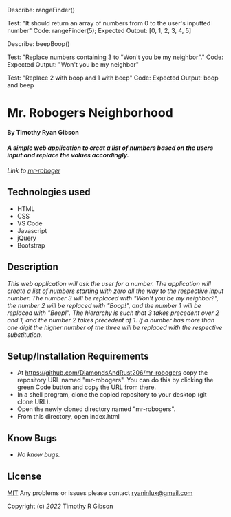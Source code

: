 Describe: rangeFinder()

Test: "It should return an array of numbers from 0 to the user's inputted number"
Code: rangeFinder(5);
Expected Output: [0, 1, 2, 3, 4, 5]

Describe: beepBoop()

Test: "Replace numbers containing 3 to "Won't you be my neighbor"."
Code:  
Expected Output: "Won't you be my neighbor"

Test: "Replace 2 with boop and 1 with beep"
Code:
Expected Output: boop and beep


# **Mr. Robogers Neighborhood**

#### By Timothy Ryan Gibson
#### _A simple web application to creat a list of numbers based on the users input and replace the values accordingly._

_Link to [mr-roboger](https://diamondsandrust206.github.io/mr-roboger/)_

## Technologies used

* HTML
* CSS
* VS Code
* Javascript
* jQuery
* Bootstrap

## Description

_This web application will ask the user for a number. The application will create a list of numbers starting with zero all the way to the respective input number. The number 3 will be replaced with "Won't you be my neighbor?", the number 2 will be replaced with "Boop!", and the number 1 will be replaced with "Beep!". The hierarchy is such that 3 takes precedent over 2 and 1, and the number 2 takes precedent of 1. If a number has more than one digit the higher number of the three will be replaced with the respective substitution._

## Setup/Installation Requirements

* At https://github.com/DiamondsAndRust206/mr-robogers copy the repository URL named "mr-robogers". You can do this by clicking the green Code button and copy the URL from there.
* In a shell program, clone the copied repository to your desktop (git clone URL).
* Open the newly cloned directory named "mr-robogers".
* From this directory, open index.html

## Know Bugs

* _No know bugs._

## License

[MIT](https://opensource.org/licenses/MIT)
Any problems or issues please contact ryaninlux@gmail.com

Copyright (c) _2022_ Timothy R Gibson